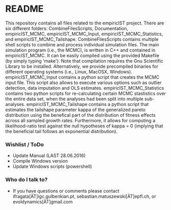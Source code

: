 # README #

This repository contains all files related to the empiricIST project. 
There are six different folders: CombineFilesScripts, Documentation, empiricIST_MCMC, empiricIST_MCMC_Input, empiricIST_MCMC_Statistics, and empiricIST_MCMC_Tailshape.
CombineFilesScripts contains multiple shell scripts to combine and process individual simulation files.
The main simulation program (i.e., the MCMC), is written in C++ and contained in empiricIST_MCMC. It can be easily compiled using the provided Makefile (by simply typing 'make'). Note that compilation requires the Gnu Scientific Library to be installed. Alternatively, we provide precompiled binaries for different operating systems (i.e., Linux, MacOSX, Windows).
empiricIST_MCMC_Input contains a python script that creates the MCMC input file. This script also allows to execute various options such as outlier detection, data imputation and OLS estimates. 
empiricIST_MCMC_Statistics contains two python scripts for re-calculating certain MCMC stastistics over the entire data set, when the analyses had been split into multiple sub-analyses.
empiricIST_MCMC_Tailshape contains a python script that estimates the tailshape parameter kappa of the generalized pareto distribution using the benefical part of the distribution of fitness effects across all sampled growth rates. Furthermore, it allows for computing a likelihood-ratio test against the null hypotheses of kappa = 0 (implying that the beneficial tail follows an exponential distribution). 

### Wishlist / ToDo ###

* Update Manual  (LAST 28.06.2016) 
* Compile Windows version
* Update Windows scripts (powershell)

### Who do I talk to? ###

* If you have questions or comments please contact ifragata[ÄT]igc.gulbenkian.pt, sebastian.matuszewski[ÄT]epfl.ch, or evoldynamics[ÄT]gmail.com
